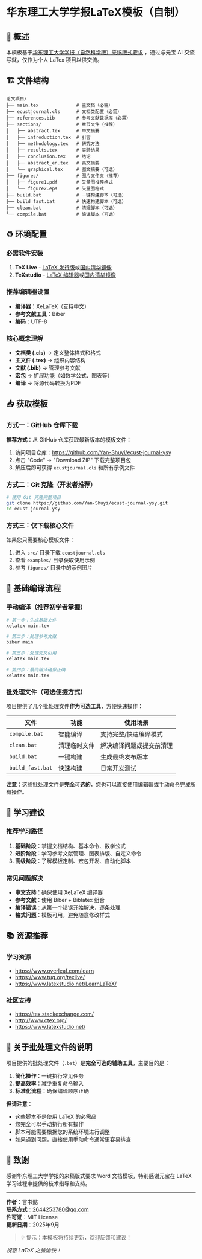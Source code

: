# 华东理工大学学报LaTeX模板（自制）

## 📖 概述

本模板基于[华东理工大学学报（自然科学版）来稿版式要求](https://journal.ecust.edu.cn/xiazaizhuanqu)
，通过与元宝 AI 交流写就，仅作为个人 LaTex 项目以供交流。

## 🏗️ 文件结构

```
论文项目/
├── main.tex              # 主文档（必需）
├── ecustjournal.cls      # 文档类配置（必需）
├── references.bib        # 参考文献数据库（必需）
├── sections/             # 章节文件（推荐）
│   ├── abstract.tex      # 中文摘要
│   ├── introduction.tex  # 引言
│   ├── methodology.tex   # 研究方法
│   ├── results.tex       # 实验结果
│   ├── conclusion.tex    # 结论
│   ├── abstract_en.tex   # 英文摘要
│   └── graphical.tex     # 图文摘要（可选）
├── figures/              # 图片文件夹（推荐）
│   ├── figure1.pdf       # 矢量图推荐格式
│   └── figure2.eps       # 矢量图格式
├── build.bat             # 一键构建脚本（可选）
├── build_fast.bat        # 快速构建脚本（可选）
├── clean.bat             # 清理脚本（可选）
└── compile.bat           # 编译脚本（可选）
```

## ⚙️ 环境配置

### 必需软件安装
1. **TeX Live** - [LaTeX 发行版](https://www.tug.org/texlive/)或[国内清华镜像](https://mirrors.tuna.tsinghua.edu.cn/CTAN/systems/texlive/Images/)
2. **TeXstudio** - [LaTeX 编辑器](https://www.texstudio.org/)或[国内清华镜像](https://mirrors.tuna.tsinghua.edu.cn/github-release/texstudio-org/texstudio/LatestRelease/)

### 推荐编辑器设置
- **编译器**：XeLaTeX（支持中文）
- **参考文献工具**：Biber
- **编码**：UTF-8

### 核心概念理解
- **文档类 (.cls)** → 定义整体样式和格式
- **主文件 (.tex)** → 组织内容结构 
- **文献 (.bib)** → 管理参考文献
- **宏包** → 扩展功能（如数学公式、图表等）
- **编译** → 将源代码转换为PDF

## 📥 获取模板

### 方式一：GitHub 仓库下载
**推荐方式**：从 GitHub 仓库获取最新版本的模板文件：

1. 访问项目仓库：https://github.com/Yan-Shuyi/ecust-journal-ysy
2. 点击 "Code" → "Download ZIP" 下载完整项目包
3. 解压后即可获得 `ecustjournal.cls` 和所有示例文件

### 方式二：Git 克隆（开发者推荐）
```bash
# 使用 Git 克隆完整项目
git clone https://github.com/Yan-Shuyi/ecust-journal-ysy.git
cd ecust-journal-ysy
```

### 方式三：仅下载核心文件
如果您只需要核心模板文件：
1. 进入 `src/` 目录下载 `ecustjournal.cls`
2. 查看 `examples/` 目录获取使用示例
3. 参考 `figures/` 目录中的示例图片

## 📝 基础编译流程

### 手动编译（推荐初学者掌握）
```bash
# 第一步：生成基础文件
xelatex main.tex

# 第二步：处理参考文献
biber main

# 第三步：处理交叉引用
xelatex main.tex

# 第四步：最终编译确保正确
xelatex main.tex
```

### 批处理文件（可选便捷方式）
项目提供了几个批处理文件**作为可选工具**，方便快速操作：

| 文件 | 功能 | 使用场景 |
|------|------|----------|
| `compile.bat` | 智能编译 | 支持完整/快速编译模式 |
| `clean.bat` | 清理临时文件 | 解决编译问题或提交前清理 |
| `build.bat` | 一键构建 | 生成最终发布版本 |
| `build_fast.bat` | 快速构建 | 日常开发测试 |

**注意**：这些批处理文件是**完全可选的**，您也可以直接使用编辑器或手动命令完成所有操作。

## 🌟 学习建议

### 推荐学习路径
1. **基础阶段**：掌握文档结构、基本命令、数学公式
2. **进阶阶段**：学习参考文献管理、图表排版、自定义命令
3. **高级阶段**：了解模板定制、宏包开发、自动化脚本

### 常见问题解决
- **中文支持**：确保使用 XeLaTeX 编译器
- **参考文献**：使用 Biber + Biblatex 组合
- **编译错误**：从第一个错误开始解决，逐条处理
- **格式问题**：模板可用，避免随意修改样式

## 📚 资源推荐

### 学习资源
- https://www.overleaf.com/learn
- https://www.tug.org/texlive/
- https://www.latexstudio.net/LearnLaTeX/

### 社区支持
- https://tex.stackexchange.com/
- http://www.ctex.org/
- https://www.latexstudio.net/

## 🔧 关于批处理文件的说明

项目提供的批处理文件（`.bat`）是**完全可选的辅助工具**，主要目的是：

1. **简化操作**：一键执行常见任务
2. **提高效率**：减少重复命令输入
3. **标准化流程**：确保编译顺序正确

**但请注意**：
- 这些脚本不是使用 LaTeX 的必需品
- 您完全可以手动执行所有操作
- 脚本可能需要根据您的系统环境进行调整
- 如果遇到问题，直接使用手动命令通常更容易排查

## 💖 致谢

感谢华东理工大学学报的来稿版式要求 Word 文档模板，特别感谢元宝在 LaTeX 学习过程中提供的技术指导和支持。

---

**作者**：言书懿  
**联系方式**：2644253780@qq.com  
**许可证**：MIT License  
**更新日期**：2025年9月

> 💡 提示：本模板将持续更新，欢迎反馈和建议！

*祝您 LaTeX 之旅愉快！*